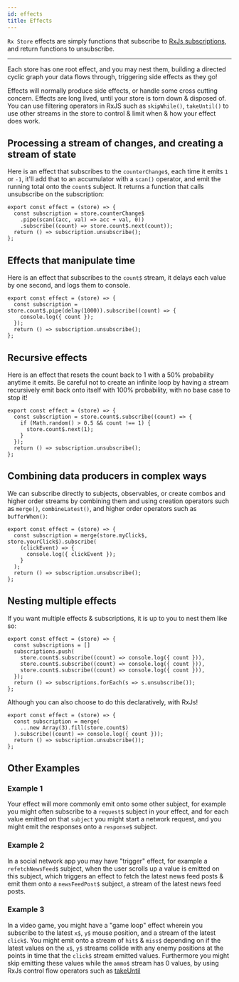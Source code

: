 ```yaml
---
id: effects
title: Effects
---
```


`Rx Store` effects are simply functions that subscribe to [RxJs subscriptions](https://rxjs-dev.firebaseapp.com/guide/subscription), and return functions to unsubscribe.

---

Each store has one root effect, and you may nest them, building a directed cyclic graph your data flows through, triggering side effects as they go!

Effects will normally produce side effects, or handle some cross cutting concern. Effects are long lived, until your store is torn down & disposed of. You can use filtering operators in RxJS such as `skipWhile()`, `takeUntil()` to use other streams in the store to control & limit when & how your effect does work.

## Processing a stream of changes, and creating a stream of state

Here is an effect that subscribes to the `counterChange$`, each time it emits `1` or `-1`, it'll add that to an accumulator with a `scan()` operator, and emit the running total onto the `count$` subject. It returns a function that calls unsubscribe on the subscription:

```tsx
export const effect = (store) => {
  const subscription = store.counterChange$
    .pipe(scan((acc, val) => acc + val, 0))
    .subscribe((count) => store.count$.next(count));
  return () => subscription.unsubscribe();
};
```

## Effects that manipulate time

Here is an effect that subscribes to the `count$` stream, it delays each value by one second, and logs them to console.

```tsx
export const effect = (store) => {
  const subscription = store.count$.pipe(delay(1000)).subscribe((count) => {
    console.log({ count });
  });
  return () => subscription.unsubscribe();
};
```

## Recursive effects

Here is an effect that resets the count back to 1 with a 50% probability anytime it emits. Be careful not to create an infinite loop by having a stream recursively emit back onto itself with 100% probability, with no base case to stop it!

```tsx
export const effect = (store) => {
  const subscription = store.count$.subscribe((count) => {
    if (Math.random() > 0.5 && count !== 1) {
      store.count$.next(1);
    }
  });
  return () => subscription.unsubscribe();
};
```

## Combining data producers in complex ways

We can subscribe directly to subjects, observables, or create combos and higher order streams by combining them and using creation operators such as `merge()`, `combineLatest()`, and higher order operators such as `bufferWhen()`:

```tsx
export const effect = (store) => {
  const subscription = merge(store.myClick$, store.yourClick$).subscribe(
    (clickEvent) => {
      console.log({ clickEvent });
    }
  );
  return () => subscription.unsubscribe();
};
```

## Nesting multiple effects

If you want multiple effects & subscriptions, it is up to you to nest them like so:

```tsx
export const effect = (store) => {
  const subscriptions = []
  subscriptions.push(
    store.count$.subscribe((count) => console.log({ count })),
    store.count$.subscribe((count) => console.log({ count })),
    store.count$.subscribe((count) => console.log({ count })),
  });
  return () => subscriptions.forEach(s => s.unsubscribe());
};
```

Although you can also choose to do this declaratively, with RxJs!

```tsx
export const effect = (store) => {
  const subscription = merge(
    ...new Array(3).fill(store.count$)
  ).subscribe((count) => console.log({ count }));
  return () => subscription.unsubscribe());
};
```

## Other Examples

### Example 1

Your effect will more commonly emit onto some other subject, for example you might often subscribe to a `request$` subject in your effect, and for each value emitted on that `subject` you might start a network request, and you might emit the responses onto a `response$` subject.

### Example 2

In a social network app you may have "trigger" effect, for example a `refetchNewsFeed$` subject, when the user scrolls up a value is emitted on this subject, which triggers an effect to fetch the latest news feed posts & emit them onto a `newsFeedPost$` subject, a stream of the latest news feed posts.

### Example 3

In a video game, you might have a "game loop" effect wherein you subscribe to the latest `x$`, `y$` mouse position, and a stream of the latest `click$`. You might emit onto a stream of `hit$` & `miss$` depending on if the latest values on the `x$`, `y$` streams collide with any enemy positions at the points in time that the `click$` stream emitted values. Furthermore you might skip emitting these values while the `ammo$` stream has 0 values, by using RxJs control flow operators such as [takeUntil](https://rxjs-dev.firebaseapp.com/api/operators/takeUntil)
